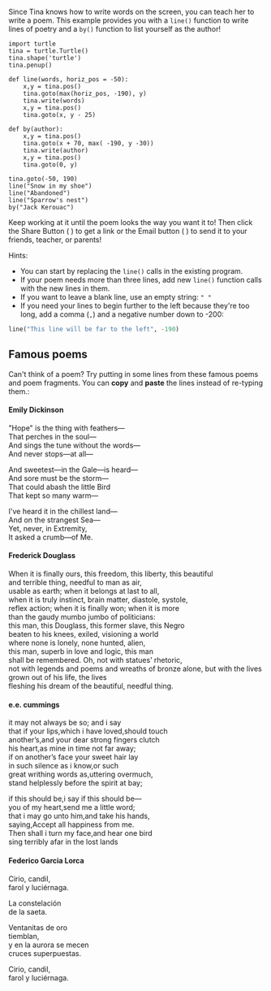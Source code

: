 Since Tina knows how to write words on the screen, you can teach her to write a poem.  This example provides you with a `line()` function to write lines of poetry and a `by()` function to list yourself as the author!

```python.run:height=500
import turtle
tina = turtle.Turtle()
tina.shape('turtle')
tina.penup()

def line(words, horiz_pos = -50):
    x,y = tina.pos()
    tina.goto(max(horiz_pos, -190), y)
    tina.write(words)
    x,y = tina.pos()
    tina.goto(x, y - 25)
    
def by(author):
    x,y = tina.pos()
    tina.goto(x + 70, max( -190, y -30))
    tina.write(author)
    x,y = tina.pos()
    tina.goto(0, y)
    
tina.goto(-50, 190)
line("Snow in my shoe")
line("Abandoned")
line("Sparrow's nest")
by("Jack Kerouac")
```
Keep working at it until the poem looks the way you want it to!  Then click the Share Button ( <i class="fa fa-share-alt"></i> ) to get a link or the Email button ( <i class="fa fa-envelope-o"></i> ) to send it to your friends, teacher, or parents!
 
Hints:
* You can start by replacing the `line()` calls in the existing program.
* If your poem needs more than three lines, add new `line()` function calls with the new lines in them.
* If you want to leave a blank line, use an empty string: `" "`
* If you need your lines to begin further to the left because they're too long, add a comma (`,`) and a negative number down to -200:

```python
line("This line will be far to the left", -190)
```

## Famous poems

Can't think of a poem?  Try putting in some lines from these famous poems and poem fragments.  You can **copy** and **paste** the lines instead of re-typing them.:

#### Emily Dickinson
"Hope" is the thing with feathers—  
That perches in the soul—  
And sings the tune without the words—  
And never stops—at all—  

And sweetest—in the Gale—is heard—  
And sore must be the storm—  
That could abash the little Bird  
That kept so many warm—  

I've heard it in the chillest land—  
And on the strangest Sea—  
Yet, never, in Extremity,  
It asked a crumb—of Me.   

#### Frederick Douglass
When it is finally ours, this freedom, this liberty, this beautiful  
and terrible thing, needful to man as air,     
usable as earth; when it belongs at last to all,   
when it is truly instinct, brain matter, diastole, systole,   
reflex action; when it is finally won; when it is more   
than the gaudy mumbo jumbo of politicians:   
this man, this Douglass, this former slave, this Negro   
beaten to his knees, exiled, visioning a world   
where none is lonely, none hunted, alien,   
this man, superb in love and logic, this man   
shall be remembered. Oh, not with statues’ rhetoric,   
not with legends and poems and wreaths of bronze alone,
but with the lives grown out of his life, the lives   
fleshing his dream of the beautiful, needful thing.


#### e.e. cummings

it may not always be so; and i say  
that if your lips,which i have loved,should touch  
another’s,and your dear strong fingers clutch  
his heart,as mine in time not far away;  
if on another’s face your sweet hair lay  
in such silence as i know,or such  
great writhing words as,uttering overmuch,  
stand helplessly before the spirit at bay;  

if this should be,i say if this should be—  
you of my heart,send me a little word;  
that i may go unto him,and take his hands,  
saying,Accept all happiness from me.  
Then shall i turn my face,and hear one bird  
sing terribly afar in the lost lands  

#### Federico Garcia Lorca

Cirio, candil,  
farol y luciérnaga.  
  
La constelación   
de la saeta.  
  
Ventanitas de oro   
tiemblan,   
y en la aurora se mecen   
cruces superpuestas.
  
Cirio, candil,   
farol y luciérnaga.  
 
